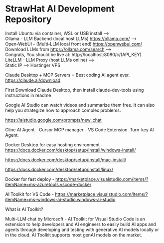 ﻿# StrawHat AI Development Repository

Install Ubuntu via container, WSL or USB install --><br>
Ollama - LLM Backend (local host LLMs) https://ollama.com/ --> <br>
Open-WebUI - (Multi-LLM local front end) https://openwebui.com/ <br>
Download LLMs from https://ollama.com/search --> <br>
Congrats, You should be live at: http://localhost:8080/c/(API_KEY)<br>
LiteLLM - LLM Proxy (host LLMs online) --><br>
Static IP --> Hostinger VPS <br>

Claude Desktop + MCP Servers = Best coding AI agent ever. https://claude.ai/download

First Download Claude Desktop, then install claude-dev-tools using instructions in readme

Google AI Studio can watch videos and summarize them free. It can also help you strategize how to approach complex problems.

https://aistudio.google.com/prompts/new_chat

Cline AI Agent - Cursor MCP manager - VS Code Extension. Turn-key AI Agent.

Docker Desktop for easy hosting environment - https://docs.docker.com/desktop/setup/install/windows-install/ 

https://docs.docker.com/desktop/setup/install/mac-install/

https://docs.docker.com/desktop/setup/install/linux/

Docker for fast deploy - https://marketplace.visualstudio.com/items/?itemName=ms-azuretools.vscode-docker

AI Toolkit for VS Code - https://marketplace.visualstudio.com/items/?itemName=ms-windows-ai-studio.windows-ai-studio

What is AI Toolkit?

Multi-LLM chat by Microsoft - AI Toolkit for Visual Studio Code is an extension to help developers and AI engineers to easily build AI apps and agents through developing and testing with generative AI models locally or in the cloud. AI Toolkit supports most genAI models on the market.
